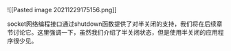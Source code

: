 ![[Pasted image 20211229175156.png]]


socket网络编程接口通过shutdown函数提供了对半关闭的支持，我们将在后续章节讨论它。这里强调一下，虽然我们介绍了半关闭状态，但是使用半关闭的应用程序很少见。

